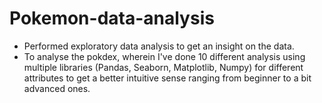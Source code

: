 # Pokemon-data-analysis
* Performed exploratory data analysis to get an insight on the data.
* To analyse the pokdex, wherein I've done 10 different analysis using multiple libraries (Pandas, Seaborn, Matplotlib, Numpy) for different attributes to get a better     intuitive sense ranging from beginner to a bit advanced ones.
